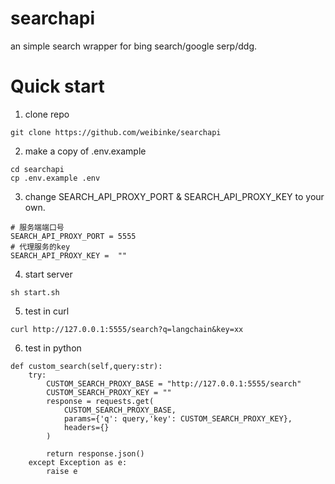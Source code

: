 # searchapi
an simple search wrapper for bing search/google serp/ddg.

# Quick start
1. clone repo
```
git clone https://github.com/weibinke/searchapi
```
2. make a copy of .env.example
```
cd searchapi
cp .env.example .env
```
3. change SEARCH_API_PROXY_PORT & SEARCH_API_PROXY_KEY to your own.
```
# 服务端端口号
SEARCH_API_PROXY_PORT = 5555
# 代理服务的key
SEARCH_API_PROXY_KEY =  ""
```
4. start server
```
sh start.sh
```
5. test in curl
```
curl http://127.0.0.1:5555/search?q=langchain&key=xx
```
6. test in python
```
def custom_search(self,query:str):        
    try:
    	CUSTOM_SEARCH_PROXY_BASE = "http://127.0.0.1:5555/search"
    	CUSTOM_SEARCH_PROXY_KEY = ""
        response = requests.get(
            CUSTOM_SEARCH_PROXY_BASE,
            params={'q': query,'key': CUSTOM_SEARCH_PROXY_KEY},
            headers={}
        )

        return response.json()
    except Exception as e:
        raise e
```
